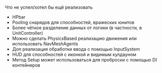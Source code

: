 Что не успел/хотел бы ещё реализовать
- HPbar
- Pooling снарядов для способностей, вражеских юнитов
- Более чёткое разделение данных от логики (в частности, в UnitController)
- Можно сделать PhysicsBased реализацию движения или использовать NavMeshAgents
- Доп реализация обработки ввода с помощью InputSystem
- HUD для способностей с иконкой и видимым кулдауном
- Метод Setup может использоваться для проброски с помощью DI контейнеров
